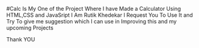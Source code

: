 #Calc Is My One of the Project Where I have Made a Calculator Using HTML,CSS and JavaSript
I Am Rutik Khedekar 
I Request You To Use It and Try To give me suggestion which I can use in Improving this and my upcoming Projects

Thank YOU
